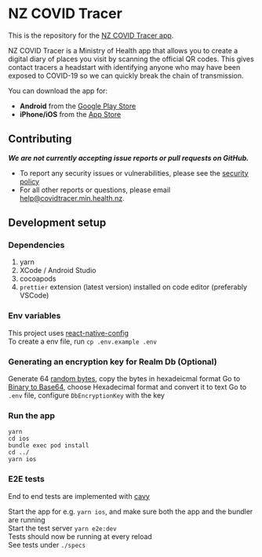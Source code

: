 # NZ COVID Tracer

This is the repository for the [NZ COVID Tracer app](https://www.health.govt.nz/our-work/diseases-and-conditions/covid-19-novel-coronavirus/covid-19-resources-and-tools/nz-covid-tracer-app).

NZ COVID Tracer is a Ministry of Health app that allows you to create a digital
diary of places you visit by scanning the official QR codes. This gives contact
tracers a headstart with identifying anyone who may have been exposed to COVID-19
so we can quickly break the chain of transmission.

You can download the app for:

* **Android** from the [Google Play Store](https://play.google.com/store/apps/details?id=nz.govt.health.covidtracer)
* **iPhone/iOS** from the [App Store](https://apps.apple.com/nz/app/id1511667597)


## Contributing

***We are not currently accepting issue reports or pull requests on GitHub.***

- To report any security issues or vulnerabilities, please see the [security policy](https://github.com/minhealthnz/nz-covid-tracer/security/policy)
- For all other reports or questions, please email help@covidtracer.min.health.nz.

## Development setup

### Dependencies
1. yarn
2. XCode / Android Studio
3. cocoapods
4. `prettier` extension (latest version) installed on code editor (preferably VSCode)

### Env variables
This project uses [react-native-config](https://github.com/luggit/react-native-config)  
To create a env file, run `cp .env.example .env`

### Generating an encryption key for Realm Db (Optional)
Generate 64 [random bytes](https://www.random.org/cgi-bin/randbyte?nbytes=64&format=h), copy the bytes in hexadeicmal format
Go to [Binary to Base64](https://cryptii.com/pipes/binary-to-base64), choose Hexadecimal format and convert it to text
Go to `.env` file, configure `DbEncryptionKey` with the key

### Run the app
```
yarn
cd ios
bundle exec pod install
cd ../
yarn ios
```

### E2E tests

End to end tests are implemented with [cavy](https://github.com/pixielabs/cavy)  

Start the app for e.g. `yarn ios`, and make sure both the app and the bundler are running  
Start the test server `yarn e2e:dev`  
Tests should now be running at every reload  
See tests under `./specs`
